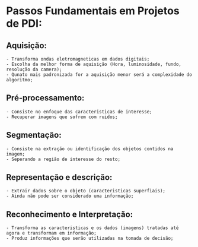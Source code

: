 # Passos Fundamentais em Projetos de PDI:
## Aquisição:
	- Transforma ondas eletromagneticas em dados digitais;
	- Escolha da melhor forma de aquisição (Hora, luminosidade, fundo, resolução da camera);
	- Qunato mais padronizada for a aquisição menor será a complexidade do algoritmo;
	
## Pré-processamento:
	- Consiste no enfoque das caracteristicas de interesse;
	- Recuperar imagens que sofrem com ruidos;

## Segmentação:
	- Consiste na extração ou identificação dos objetos contidos na imagem;
	- Seperando a região de interesse do resto;

## Representação e descrição:
	- Extrair dados sobre o objeto (caracteristicas superfiais);
	- Ainda não pode ser considerado uma informação;
	
## Reconhecimento e Interpretação:
	- Transforma as caracteristicas e os dados (imagens) tratadas até agora e transformam em informação;
	- Produz informações que serão utilizadas na tomada de decisão;
